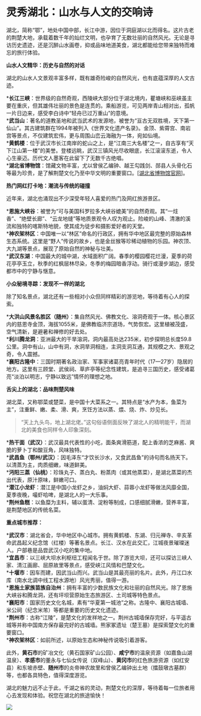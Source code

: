 # 灵秀湖北：山水与人文的交响诗  

湖北，简称“鄂”，地处中国中部，长江中游，因位于洞庭湖以北而得名。这片古老的荆楚大地，承载着数千年的灿烂文明，也孕育了无数壮丽的自然风光。无论是寻访历史遗迹，还是沉醉山水画卷，抑或品味地道美食，湖北都能给您带来独特而难忘的旅行体验。  

**山水人文精华：历史与自然的对话**  

湖北的山水人文景观丰富多样，既有雄奇险峻的自然风光，也有底蕴深厚的人文古迹。  

***长江三峡**：世界级的自然奇观，西陵峡大部分位于湖北境内，瞿塘峡和巫峡虽主要在重庆，但其雄伟壮丽的景色是连贯的。乘船游览，可见两岸青山相对出，孤帆一片日边来，感受李白诗中“轻舟已过万重山”的意境。  
***武当山**：著名的道教圣地和武当武术的发源地，被誉为“亘古无双胜境，天下第一仙山”。其古建筑群在1994年被列入《世界文化遗产名录》。金顶、紫霄宫、南岩宫等景点，不仅建筑宏伟，更与周围山峦云海融为一体，宛如仙境。  
***黄鹤楼**：位于武汉市长江南岸的蛇山之上，是“江南三大名楼”之一，自古享有“天下江山第一楼”的美誉。登楼远眺，武汉三镇风光尽收眼底，长江滚滚东逝，令人心生豪迈。历代文人墨客在此留下了无数千古绝唱。  
***湖北省博物馆**：馆藏文物丰富，尤以曾侯乙编钟、越王勾践剑、郧县人头骨化石等最为珍贵，是了解荆楚文化乃至中华文明的重要窗口。<a href="http://www.hbww.org" target="_blank">[湖北省博物馆官网]</a>。  

**热门网红打卡地：潮流与传统的碰撞**  

近年来，湖北也涌现出不少深受年轻人喜爱的热门及网红旅游景区。  

***恩施大峡谷**：被誉为“可与美国科罗拉多大峡谷媲美”的自然奇观。其“一炷香”、“绝壁长廊”、“云龙地缝”等地质景观令人叹为观止。险峻的山峰、清澈的溪流和独特的喀斯特地貌，使其成为徒步和摄影爱好者的天堂。  
***神农架林区**：中国唯一以“林区”命名的行政区，拥有华中地区最完整的原始森林生态系统。这里是“野人”传说的故乡，也是金丝猴等珍稀动植物的乐园。神农顶、大九湖等景点，展现了原始自然的神秘与壮美。  
***武汉东湖**：中国最大的城中湖，水域面积广阔。春季的樱园樱花烂漫，夏季的荷花亭亭玉立，秋季的红枫层林尽染，冬季的梅园暗香浮动。骑行或漫步湖边，感受都市中的宁静与惬意。  

**小众秘境寻踪：发现不一样的湖北**  

除了知名景点，湖北还有一些相对小众但同样精彩的游览地，等待着有心人的探索。  

***大洪山风景名胜区（随州）**：集自然风光、佛教文化、溶洞奇观于一体。核心景区内的慈恩寺金顶，海拔1055米，是佛教临济宗道场，气势恢宏。这里植被茂盛，空气清新，是避暑和禅修的好去处。  
***利川腾龙洞**：亚洲最大的干旱溶洞，洞内最高处达235米，初步探明总长度59.8公里。洞中有山，山中有洞，水洞旱洞相连，主洞支洞互通，其规模之大、景观之奇，令人震撼。  
***襄阳古隆中**：三国时期著名政治家、军事家诸葛亮青年时代（17—27岁）隐居的地方。这里有三顾堂、武侯祠、草庐亭等纪念性建筑，是追寻三国历史，感受诸葛亮“淡泊以明志，宁静以致远”情怀的理想之地。  

**舌尖上的湖北：品味荆楚风味**  

湖北菜，又称鄂菜或楚菜，是中国十大菜系之一。其特点是“水产为本，鱼菜为主”，注重鲜、嫩、柔、滑、爽，烹饪方法以蒸、煨、烧、炸、炒见长。  

>“天上九头鸟，地上湖北佬。”这句俗语侧面反映了湖北人的精明能干，而湖北的美食也同样令人印象深刻。  

***热干面（武汉）**：武汉最具代表性的小吃，面条爽滑筋道，配上香浓的芝麻酱、爽脆的萝卜丁和酸豆角，风味独特。  
***武昌鱼（鄂州/武汉）**：因毛泽东“才饮长沙水，又食武昌鱼”的诗句而名扬天下。以清蒸为主，肉质细嫩，味道鲜美。  
***沔阳三蒸（仙桃）**：珍珠丸子、蒸白丸、粉蒸肉（或其他蒸菜），是湖北蒸菜的杰出代表，原汁原味，鲜嫩可口。  
***潜江小龙虾**：潜江是中国小龙虾之乡，油焖大虾、蒜蓉小龙虾等做法风靡全国，夏季夜晚，嘬虾哈啤，是湖北人的一大乐事。  
***荆州鱼糕**：以鱼糜为主料，辅以蛋清、淀粉等制成，口感细腻滑嫩，营养丰富，是荆楚地区的传统名菜。  

**重点城市推荐：**  

***武汉市**：湖北省会，华中地区中心城市。拥有黄鹤楼、东湖、归元禅寺、辛亥革命武昌起义纪念馆（红楼）等著名景点。长江、汉水在此交汇，江城夜景璀璨迷人。户部巷是品尝武汉小吃的集中地。  
***宜昌市**：以三峡大坝水利枢纽工程闻名于世。除了游览大坝，还可以探访三峡人家、清江画廊、屈原故里等景点，感受峡江风情和巴楚文化。  
***十堰市**：因车而建，因武当山而兴。武当山是其最亮丽的名片。此外，丹江口水库（南水北调中线工程水源地）风光秀丽，值得一游。  
***恩施土家族苗族自治州**：拥有丰富的少数民族文化和壮丽的自然风光。除了恩施大峡谷和腾龙洞，还有坪坝营原始生态旅游区、土司城等特色景点。  
***襄阳市**：国家历史文化名城，素有“华夏第一城池”之称。古隆中、襄阳古城墙、米公祠（纪念米芾）等都是重要的历史文化遗迹。  
***荆州市**：古称“江陵”，是楚文化的发祥地之一。荆州古城墙保存完好，与平遥古城等并称中国南方保存最完好的古城墙。熊家冢遗址（楚王墓）是探索楚文化的重要窗口。  
***神农架林区**：如前所述，以原始生态和神秘传说吸引着游客。  

此外，**黄石市**的矿冶文化（黄石国家矿山公园）、**咸宁市**的温泉资源（如嘉鱼山湖温泉）、**孝感市**的董永与七仙女传说（双峰山）、**黄冈市**的红色旅游资源（如红安县）和东坡赤壁、**随州市**的炎帝神农故里和曾侯乙编钟出土地（擂鼓墩古墓群）等，也都各具特色，值得深度游览。  

湖北的魅力远不止于此，千湖之省的灵动，荆楚文化的深厚，等待着每一位旅者用心去发现和体验。祝您在湖北的旅途愉快！  

![](http://www.onegreen.net/maps/Upload_maps/201610/2016100806390038.jpg)  
